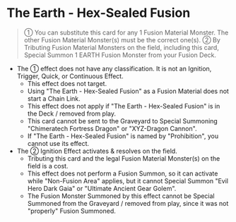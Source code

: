 # The Earth - Hex-Sealed Fusion

> ① You can substitute this card for any 1 Fusion Material Monster. The other Fusion Material Monster(s) must be the correct one(s). ② By Tributing Fusion Material Monsters on the field, including this card, Special Summon 1 EARTH Fusion Monster from your Fusion Deck.

*   The ① effect does not have any classification. It is not an Ignition, Trigger, Quick, or Continuous Effect.
    *   This effect does not target.
    *   Using "The Earth - Hex-Sealed Fusion" as a Fusion Material does not start a Chain Link.
    *   This effect does not apply if "The Earth - Hex-Sealed Fusion" is in the Deck / removed from play.
    *   This card cannot be sent to the Graveyard to Special Summoning "Chimeratech Fortress Dragon" or "XYZ-Dragon Cannon".
    *   If "The Earth - Hex-Sealed Fusion" is named by "Prohibition", you cannot use its effect.
*   The ② Ignition Effect activates & resolves on the field.
    *   Tributing this card and the legal Fusion Material Monster(s) on the field is a cost.
    *   This effect does not perform a Fusion Summon, so it can activate while "Non-Fusion Area" applies, but it cannot Special Summon "Evil Hero Dark Gaia" or "Ultimate Ancient Gear Golem".
    *   The Fusion Monster Summoned by this effect cannot be Special Summoned from the Graveyard / removed from play, since it was not "properly" Fusion Summoned.
